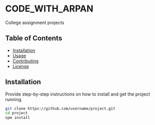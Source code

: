 # CODE_WITH_ARPAN

College assignment projects

## Table of Contents

- [Installation](#installation)
- [Usage](#usage)
- [Contributing](#contributing)
- [License](#license)

## Installation

Provide step-by-step instructions on how to install and get the project running. 

```bash
git clone https://github.com/username/project.git
cd project
npm install
 
